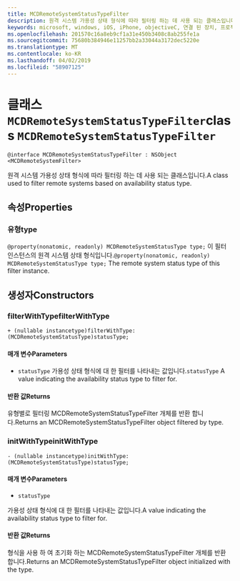 ```yaml
---
title: MCDRemoteSystemStatusTypeFilter
description: 원격 시스템 가용성 상태 형식에 따라 필터링 하는 데 사용 되는 클래스입니다.
keywords: microsoft, windows, iOS, iPhone, objectiveC, 연결 된 장치, 프로젝트 로마
ms.openlocfilehash: 201570c16a8eb9cf1a31e450b3408c8ab255fe1a
ms.sourcegitcommit: 75680b384946e11257bb2a33044a3172dec5220e
ms.translationtype: MT
ms.contentlocale: ko-KR
ms.lasthandoff: 04/02/2019
ms.locfileid: "58907125"
---
```

# <a name="class-mcdremotesystemstatustypefilter"></a><span data-ttu-id="23965-104">클래스 `MCDRemoteSystemStatusTypeFilter`</span><span class="sxs-lookup"><span data-stu-id="23965-104">class `MCDRemoteSystemStatusTypeFilter`</span></span>

```
@interface MCDRemoteSystemStatusTypeFilter : NSObject <MCDRemoteSystemFilter>
```

<span data-ttu-id="23965-105">원격 시스템 가용성 상태 형식에 따라 필터링 하는 데 사용 되는 클래스입니다.</span><span class="sxs-lookup"><span data-stu-id="23965-105">A class used to filter remote systems based on availability status type.</span></span>

## <a name="properties"></a><span data-ttu-id="23965-106">속성</span><span class="sxs-lookup"><span data-stu-id="23965-106">Properties</span></span>

### <a name="type"></a><span data-ttu-id="23965-107">유형</span><span class="sxs-lookup"><span data-stu-id="23965-107">type</span></span>
<span data-ttu-id="23965-108">`@property(nonatomic, readonly) MCDRemoteSystemStatusType type;` 이 필터 인스턴스의 원격 시스템 상태 형식입니다.</span><span class="sxs-lookup"><span data-stu-id="23965-108">`@property(nonatomic, readonly) MCDRemoteSystemStatusType type;` The remote system status type of this filter instance.</span></span>

## <a name="constructors"></a><span data-ttu-id="23965-109">생성자</span><span class="sxs-lookup"><span data-stu-id="23965-109">Constructors</span></span>

### <a name="filterwithtype"></a><span data-ttu-id="23965-110">filterWithType</span><span class="sxs-lookup"><span data-stu-id="23965-110">filterWithType</span></span>
`+ (nullable instancetype)filterWithType:(MCDRemoteSystemStatusType)statusType;`

#### <a name="parameters"></a><span data-ttu-id="23965-111">매개 변수</span><span class="sxs-lookup"><span data-stu-id="23965-111">Parameters</span></span> 
* <span data-ttu-id="23965-112">`statusType` 가용성 상태 형식에 대 한 필터를 나타내는 값입니다.</span><span class="sxs-lookup"><span data-stu-id="23965-112">`statusType` A value indicating the availability status type to filter for.</span></span>

#### <a name="returns"></a><span data-ttu-id="23965-113">반환 값</span><span class="sxs-lookup"><span data-stu-id="23965-113">Returns</span></span>
<span data-ttu-id="23965-114">유형별로 필터링 MCDRemoteSystemStatusTypeFilter 개체를 반환 합니다.</span><span class="sxs-lookup"><span data-stu-id="23965-114">Returns an MCDRemoteSystemStatusTypeFilter object filtered by type.</span></span>

### <a name="initwithtype"></a><span data-ttu-id="23965-115">initWithType</span><span class="sxs-lookup"><span data-stu-id="23965-115">initWithType</span></span>
`- (nullable instancetype)initWithType:(MCDRemoteSystemStatusType)statusType;`

#### <a name="parameters"></a><span data-ttu-id="23965-116">매개 변수</span><span class="sxs-lookup"><span data-stu-id="23965-116">Parameters</span></span> 
* `statusType` 

<span data-ttu-id="23965-117">가용성 상태 형식에 대 한 필터를 나타내는 값입니다.</span><span class="sxs-lookup"><span data-stu-id="23965-117">A value indicating the availability status type to filter for.</span></span>

#### <a name="returns"></a><span data-ttu-id="23965-118">반환 값</span><span class="sxs-lookup"><span data-stu-id="23965-118">Returns</span></span>
<span data-ttu-id="23965-119">형식을 사용 하 여 초기화 하는 MCDRemoteSystemStatusTypeFilter 개체를 반환 합니다.</span><span class="sxs-lookup"><span data-stu-id="23965-119">Returns an MCDRemoteSystemStatusTypeFilter object initialized with the type.</span></span>